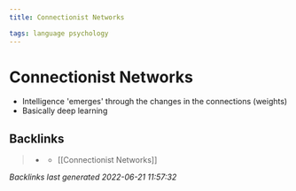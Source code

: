 ```yaml
---
title: Connectionist Networks

tags: language psychology 
---
```


# Connectionist Networks
- Intelligence 'emerges' through the changes in the connections (weights)
- Basically deep learning


## Backlinks

> - [](journals/2022-06-21.md)
>   - [[Connectionist Networks]]

_Backlinks last generated 2022-06-21 11:57:32_
